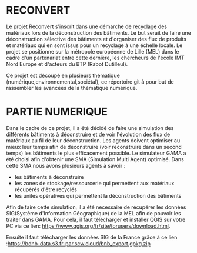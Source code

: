 # RECONVERT


Le projet Reconvert s'inscrit dans une démarche de recyclage des matériaux lors de la déconstruction des bâtiments. Le but serait de faire une déconstruction sélective des bâtiments et d'organiser des flux de produits et matériaux qui en sont issus pour un recyclage à une échelle locale. Le projet se positionne sur la métropole européenne de Lille (MEL) dans le cadre d'un partenariat entre cette dernière, les chercheurs de l'école IMT Nord Europe et d'acteurs du BTP (Rabot Dutilleul).

Ce projet est découpé en plusieurs thématique (numérique,environnemental,sociétal), ce répertoire git à pour but de rassembler les avancées de la thématique numérique.

# PARTIE NUMERIQUE

Dans le cadre de ce projet, il a été décidé de faire une simulation des différents bâtiments à déconstruire et de voir l'évolution des flux de matériaux au fil de leur déconstruction. Les agents doivent optimiser au mieux leur temps afin de déconstruire (voir reconstruire dans un second temps) les bâtiments le plus efficacement possible. Le simulateur GAMA a été choisi afin d'obtenir une SMA (Simulation Multi Agent) optimisé. Dans cette SMA nous avons plusieurs agents à savoir :

- les bâtiments à déconstruire 
- les zones de stockage/ressourcerie qui permettent aux matériaux récupérés d'être recyclés
- les unités opératives qui permettent la déconstruction des bâtiments

Afin de faire cette simulation, il a été necessaire de récupérer les données SIG(Système d'Information Géographique) de la MEL afin de pouvoir les traiter dans GAMA. Pour cela, il faut télécharger et installer QGIS sur votre PC via ce lien: https://www.qgis.org/fr/site/forusers/download.html.

Ensuite il faut télécharger les données SIG de la France grâce à ce lien :https://bdnb-data.s3.fr-par.scw.cloud/bnb_export.gpkg.zip
